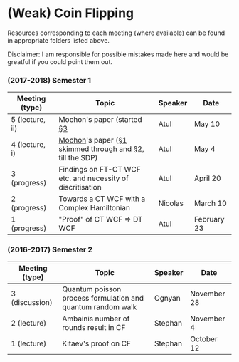 # (Weak) Coin Flipping
Resources corresponding to each meeting (where available) can be found in appropriate folders listed above.

Disclaimer: I am responsible for possible mistakes made here and would be greatful if you could point them out.

### (2017-2018) Semester 1
| Meeting (type)    | Topic  | Speaker   | Date |
| --          | -- |-- | --| 
| 5 (lecture, ii) | Mochon's paper (started [§3](MochonNotes/3_PointGameExamples.PDF) | Atul | May 10 |
| 4 (lecture, i)  | [Mochon](https://arxiv.org/abs/0711.4114)'s paper ([§1](MochonNotes/1_introduction.PDF) skimmed through and [§2](MochonNotes/2_Kitaev'sFramework.PDF), till the SDP)  | Atul  | May 4 |
| 3 (progress)   | Findings on FT-CT WCF etc. and necessity of discritisation  | Atul  | April 20 |
| 2 (progress)  | Towards a CT WCF with a Complex Hamiltonian  | Nicolas  | March 10 | 
| 1 (progress)  | "Proof" of CT WCF => DT WCF  | Atul | February 23 | 





### (2016-2017) Semester 2
| Meeting (type) | Topic  | Speaker   | Date |
| -- | -- | --- | --|
| 3 (discussion) | Quantum poisson process formulation and quantum random walk | Ognyan | November 28 |
| 2 (lecture) | Ambainis number of rounds result in CF | Stephan | November 4 |
| 1 (lecture) | Kitaev's proof on CF | Stephan | October 12 |
